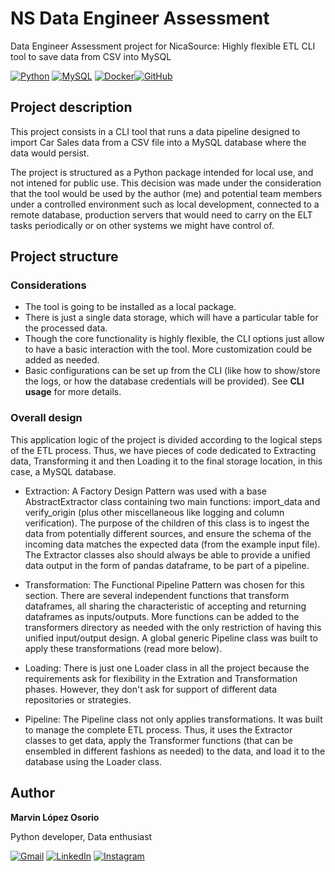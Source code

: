 # NS Data Engineer Assessment
Data Engineer Assessment project for NicaSource: Highly flexible ETL CLI tool to save data from CSV into MySQL

[![Python](https://img.shields.io/badge/python-3670A0?style=for-the-badge&logo=python&logoColor=ffdd54)](https://www.python.org/) [![MySQL](https://img.shields.io/badge/mysql-%2300f.svg?style=for-the-badge&logo=mysql&logoColor=white)](https://www.mysql.com/) [![Docker](https://img.shields.io/badge/docker-%230db7ed.svg?style=for-the-badge&logo=docker&logoColor=white)](https://www.docker.com/)[![GitHub](https://img.shields.io/badge/github-%23121011.svg?style=for-the-badge&logo=github&logoColor=white)](https://www.github.com/) 

## Project description
This project consists in a CLI tool that runs a data pipeline designed to import Car Sales data from a CSV file into a MySQL database where the data would persist. 

The project is structured as a Python package intended for local use, and not intened for public use. This decision was made under the consideration that the tool would be used by the author (me) and potential team members under a controlled environment such as local development, connected to a remote database, production servers that would need to carry on the ELT tasks periodically or on other systems we might have control of. 


## Project structure
### Considerations
- The tool is going to be installed as a local package.
- There is just a single data storage, which will have a particular table for the processed data.
- Though the core functionality is highly flexible, the CLI options just allow to have a basic interaction with the tool. More customization could be added as needed.
- Basic configurations can be set up from the CLI (like how to show/store the logs, or how the database credentials will be provided). See **CLI usage** for more details.

### Overall design
This application logic of the project is divided according to the logical steps of the ETL process. Thus, we have pieces of code dedicated to Extracting data, Transforming it and then Loading it to the final storage location, in this case, a MySQL database. 

- Extraction: A Factory Design Pattern was used with a base AbstractExtractor class containing two main functions: import_data and verify_origin (plus other miscellaneous like logging and column verification). The purpose of the children of this class is to ingest the data from potentially different sources, and ensure the schema of the incoming data matches the expected data (from the example input file). The Extractor classes also should always be able to provide a unified data output in the form of pandas dataframe, to be part of a pipeline.

- Transformation: The Functional Pipeline Pattern was chosen for this section. There are several independent functions that transform dataframes, all sharing the characteristic of accepting and returning dataframes as inputs/outputs. More functions can be added to the transformers directory as needed with the only restriction of having this unified input/output design. A global generic Pipeline class was built to apply these transformations (read more below).

- Loading: There is just one Loader class in all the project because the requirements ask for flexibility in the Extration and Transformation phases. However, they don't ask for support of different data repositories or strategies.

- Pipeline: The Pipeline class not only applies transformations. It was  built to manage the complete ETL process. Thus, it uses the Extractor classes to get data, apply the Transformer functions (that can be ensembled in different fashions as needed) to the data, and load it to the database using the Loader class.

## Author
**Marvin López Osorio**

Python developer, Data enthusiast

[![Gmail](https://img.shields.io/badge/Gmail-D14836?style=for-the-badge&logo=gmail&logoColor=white)](mailto:majoloso97@gmail.com) [![LinkedIn](https://img.shields.io/badge/linkedin-%230077B5.svg?style=for-the-badge&logo=linkedin&logoColor=white)](https://www.linkedin.com/in/marvin-l%C3%B3pez-osorio-a723336a/) [![Instagram](https://img.shields.io/badge/Instagram-%23E4405F.svg?style=for-the-badge&logo=Instagram&logoColor=white)](https://www.instagram.com/marvinlopez97/)